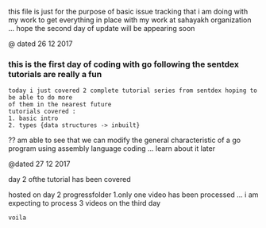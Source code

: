 this file is just for the purpose of basic issue tracking
that i am doing with my work to get everything in place with my work at sahayakh organization
...
hope the second day of update will be appearing soon

@ dated 26 12 2017
### this is the first day of coding with go following the sentdex tutorials are really a fun
    today i just covered 2 complete tutorial series from sentdex hoping to be able to do more
    of them in the nearest future 
    tutorials covered :
    1. basic intro
    2. types {data structures -> inbuilt}

?? am able to see that we can modify the general characteristic of a go program 
using assembly language coding ... learn about it later


@dated 27 12 2017 

day 2 ofthe tutorial has been covered

hosted on day 2 progressfolder
    1.only one video has been processed ... i am expecting to process 3 videos on the third day 

    voila